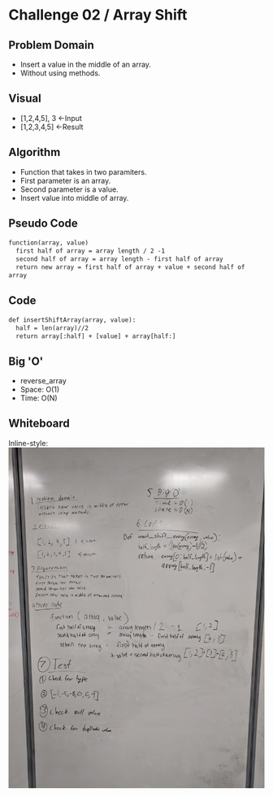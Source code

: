 # Challenge 02 / Array Shift

## Problem Domain
- Insert a value in the middle of an array.
- Without using methods.

## Visual
- [1,2,4,5], 3 <-Input
- [1,2,3,4,5]  <-Result

## Algorithm
- Function that takes in two paramiters.
- First parameter is an array.
- Second parameter is a value.
- Insert value into middle of array.

## Pseudo Code
```
function(array, value)
  first half of array = array length / 2 -1
  second half of array = array length - first half of array
  return new array = first half of array + value + second half of array
```

## Code
```
def insertShiftArray(array, value):
  half = len(array)//2
  return array[:half] + [value] + array[half:]
```

## Big 'O'
- reverse_array
 - Space: O(1)
 - Time: O(N)

## Whiteboard
Inline-style: 
![alt text](../../assets/array_shift.jpg "Whiteboard")